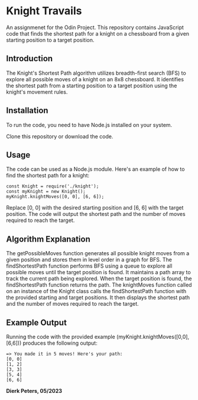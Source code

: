 # Knight Travails
An assignmenet for the Odin Project. 
This repository contains JavaScript code that finds the shortest path for a knight on a chessboard from a given starting position to a target position.

## Introduction
The Knight's Shortest Path algorithm utilizes breadth-first search (BFS) to explore all possible moves of a knight on an 8x8 chessboard. It identifies the shortest path from a starting position to a target position using the knight's movement rules.

## Installation
To run the code, you need to have Node.js installed on your system.

Clone this repository or download the code.

## Usage
The code can be used as a Node.js module. Here's an example of how to find the shortest path for a knight:

```
const Knight = require('./knight');
const myKnight = new Knight();
myKnight.knightMoves([0, 0], [6, 6]);
```
Replace [0, 0] with the desired starting position and [6, 6] with the target position. The code will output the shortest path and the number of moves required to reach the target.

## Algorithm Explanation
The getPossibleMoves function generates all possible knight moves from a given position and stores them in level order in a graph for BFS.
The findShortestPath function performs BFS using a queue to explore all possible moves until the target position is found. It maintains a path array to track the current path being explored.
When the target position is found, the findShortestPath function returns the path.
The knightMoves function called on an instance of the Knight class calls the findShortestPath function with the provided starting and target positions. It then displays the shortest path and the number of moves required to reach the target.

## Example Output
Running the code with the provided example (myKnight.knightMoves([0,0], [6,6])) produces the following output:

```
=> You made it in 5 moves! Here's your path:
[0, 0]
[1, 2]
[3, 3]
[5, 4]
[6, 6]
```

**Dierk Peters, 05/2023**
